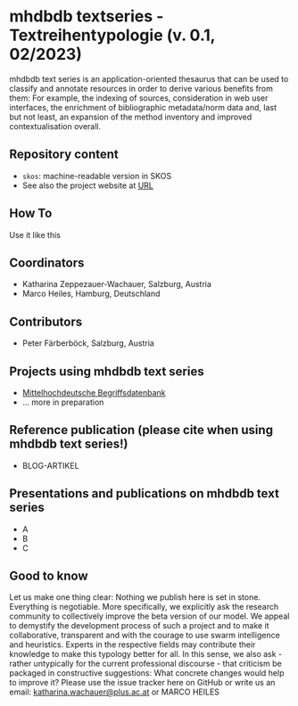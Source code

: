 mhdbdb textseries - Textreihentypologie (v. 0.1, 02/2023)
=====================================================================================

mhdbdb text series is an application-oriented thesaurus that can be used to classify and annotate resources in order to derive various benefits from them: For example, the indexing of sources, consideration in web user interfaces, the enrichment of bibliographic metadata/norm data and, last but not least, an expansion of the method inventory and improved contextualisation overall.


Repository content
------------------

* `skos`: machine-readable version in SKOS
* See also the project website at [URL](URL)

How To
-----------------------
Use it like this

Coordinators
------------
* Katharina Zeppezauer-Wachauer, Salzburg, Austria
* Marco Heiles, Hamburg, Deutschland

Contributors
------------
* Peter Färberböck, Salzburg, Austria

Projects using mhdbdb text series
-------------------------
* [Mittelhochdeutsche Begriffsdatenbank](http://www.mhdbdb.sbg.ac.at)
* … more in preparation

Reference publication (please cite when using mhdbdb text series!)
-----------------------------------------
* BLOG-ARTIKEL

Presentations and publications on mhdbdb text series
-----------------------------------------
* A
* B
* C

Good to know
------------
Let us make one thing clear: Nothing we publish here is set in stone. Everything is negotiable. More specifically, we explicitly ask the research community to collectively improve the beta version of our model. We appeal to demystify the development process of such a project and to make it collaborative, transparent and with the courage to use swarm intelligence and heuristics. Experts in the respective fields may contribute their knowledge to make this typology better for all. In this sense, we also ask - rather untypically for the current professional discourse - that criticism be packaged in constructive suggestions: What concrete changes would help to improve it?
Please use the issue tracker here on GitHub or write us an email: katharina.wachauer@plus.ac.at or MARCO HEILES
